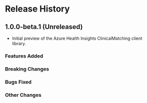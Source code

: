 # Release History

## 1.0.0-beta.1 (Unreleased)

- Initial preview of the Azure Health Insights ClinicalMatching client library.

### Features Added

### Breaking Changes

### Bugs Fixed

### Other Changes
